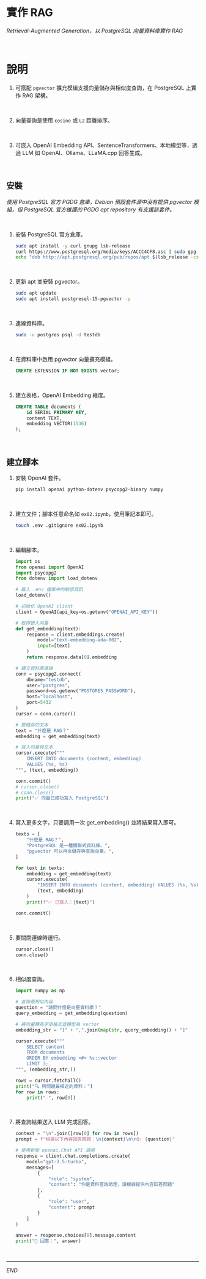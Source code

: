 # 實作 RAG

_Retrieval-Augmented Generation，以 PostgreSQL 向量資料庫實作 RAG_

<br>

# 說明

1. 可搭配 `pgvector` 擴充模組支援向量儲存與相似度查詢，在 PostgreSQL 上實作 RAG 架構。

<br>

2. 向量查詢是使用 `cosine` 或 `L2` 距離排序。

<br>

3. 可嵌入 OpenAI Embedding API、SentenceTransformers、本地模型等，透過 LLM 如 OpenAI、Ollama、LLaMA.cpp 回答生成。

<br>

## 安裝

_使用 PostgreSQL 官方 PGDG 倉庫，Debian 預設套件源中沒有提供 pgvector 模組，但 PostgreSQL 官方維護的 PGDG apt repository 有支援該套件。_

<br>

1. 安裝 PostgreSQL 官方倉庫。

    ```bash
    sudo apt install -y curl gnupg lsb-release
    curl https://www.postgresql.org/media/keys/ACCC4CF8.asc | sudo gpg --dearmor -o /etc/apt/trusted.gpg.d/pgdg.gpg
    echo "deb http://apt.postgresql.org/pub/repos/apt $(lsb_release -cs)-pgdg main" | sudo tee /etc/apt/sources.list.d/pgdg.list
    ```

<br>

2. 更新 apt 並安裝 pgvector。

    ```bash
    sudo apt update
    sudo apt install postgresql-15-pgvector -y
    ```

<br>

3. 連線資料庫。

    ```bash
    sudo -u postgres psql -d testdb
    ```

<br>

4. 在資料庫中啟用 pgvector 向量擴充模組。

    ```sql
    CREATE EXTENSION IF NOT EXISTS vector;
    ```

<br>

5. 建立表格，OpenAI Embedding 維度。

    ```sql
    CREATE TABLE documents (
        id SERIAL PRIMARY KEY,
        content TEXT,
        embedding VECTOR(1536)
    );
    ```

<br>

## 建立腳本

1. 安裝 OpenAI 套件。

    ```bash
    pip install openai python-dotenv psycopg2-binary numpy
    ```

<br>

2. 建立文件；腳本任意命名如 `ex02.ipynb`，使用筆記本即可。

    ```bash
    touch .env .gitignore ex02.ipynb
    ```

<br>

3. 編輯腳本。

    ```python
    import os
    from openai import OpenAI
    import psycopg2
    from dotenv import load_dotenv

    # 載入 .env 檔案中的敏感資訊
    load_dotenv()

    # 初始化 OpenAI client
    client = OpenAI(api_key=os.getenv("OPENAI_API_KEY"))

    # 取得嵌入向量
    def get_embedding(text):
        response = client.embeddings.create(
            model="text-embedding-ada-002",
            input=[text]
        )
        return response.data[0].embedding

    # 建立資料庫連線
    conn = psycopg2.connect(
        dbname="testdb",
        user="postgres",
        password=os.getenv("POSTGRES_PASSWORD"),
        host="localhost",
        port=5432
    )
    cursor = conn.cursor()

    # 要儲存的文本
    text = "什麼是 RAG？"
    embedding = get_embedding(text)

    # 寫入向量與文本
    cursor.execute("""
        INSERT INTO documents (content, embedding)
        VALUES (%s, %s)
    """, (text, embedding))

    conn.commit()
    # cursor.close()
    # conn.close()
    print("✅ 向量已成功寫入 PostgreSQL")
    ```

<br>

4. 寫入更多文字，只要調用一次 get_embedding() 並將結果寫入即可。

    ```python
    texts = [
        "什麼是 RAG？",
        "PostgreSQL 是一種關聯式資料庫。",
        "pgvector 可以用來儲存與查詢向量。",
    ]

    for text in texts:
        embedding = get_embedding(text)
        cursor.execute(
            "INSERT INTO documents (content, embedding) VALUES (%s, %s)",
            (text, embedding)
        )
        print(f"✅ 已寫入：{text}")

    conn.commit()

    ```

<br>

5. 要關閉連線時運行。

    ```python
    cursor.close()
    conn.close()
    ```

<br>

6. 相似度查詢。

    ```python
    import numpy as np

    # 查詢最相似內容
    question = "請問什麼是向量資料庫？"
    query_embedding = get_embedding(question)

    # 將向量轉為字串格式並轉型為 vector
    embedding_str = "[" + ",".join(map(str, query_embedding)) + "]"

    cursor.execute("""
        SELECT content
        FROM documents
        ORDER BY embedding <#> %s::vector
        LIMIT 3;
    """, (embedding_str,))

    rows = cursor.fetchall()
    print("🔍 與問題最相近的資料：")
    for row in rows:
        print("-", row[0])
    ```

<br>

7. 將查詢結果送入 LLM 完成回答。

    ```python
    context = "\n".join([row[0] for row in rows])
    prompt = f"根據以下內容回答問題：\n{context}\n\nQ: {question}"

    # 使用新版 openai.Chat API 調用
    response = client.chat.completions.create(
        model="gpt-3.5-turbo",
        messages=[
            {
                "role": "system", 
                "content": "你是資料查詢助理，請根據提供內容回答問題"
            },
            {
                "role": "user", 
                "content": prompt
            }
        ]
    )

    answer = response.choices[0].message.content
    print("🤖 回答：", answer)
    ```

<br>

___

_END_

